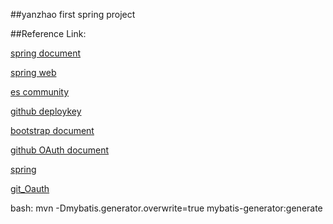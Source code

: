 ##yanzhao first spring project
 
##Reference Link:

[spring document](https://spring.io/guides)

[spring web](https://spring.io/guides/gs/serving-web-content/)

[es community](https://elasticsearch.cn/explore)

[github deploykey](https://developer.github.com/v3/guides/managing-deploy-keys/#deploy-keys)

[bootstrap document](https://v3.bootcss.com/getting-started/)

[github OAuth document](https://developer.github.com/apps/building-oauth-apps/)

[spring](https://docs.spring.io/spring-boot/docs/2.0.0.RC1/reference/htmlsingle/#boot-features-embedded-database-support)

[git_Oauth](https://developer.github.com/apps/building-oauth-apps/)



bash:
mvn -Dmybatis.generator.overwrite=true mybatis-generator:generate
